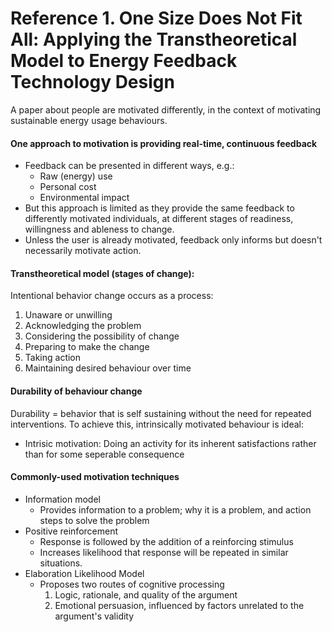 # Reference 1. One Size Does Not Fit All: Applying the Transtheoretical Model to Energy Feedback Technology Design

A paper about people are motivated differently, in the context of motivating sustainable energy usage behaviours.

#### One approach to motivation is providing real-time, continuous feedback
  - Feedback can be presented in different ways, e.g.:
    - Raw (energy) use
    - Personal cost
    - Environmental impact
  - But this approach is limited as they provide the same feedback to differently motivated individuals, at different stages of readiness, willingness and ableness to change. 
  - Unless the user is already motivated, feedback only informs but doesn't necessarily motivate action.

#### Transtheoretical model (stages of change):
Intentional behavior change occurs as a process:
  1. Unaware  or unwilling
  2. Acknowledging the problem
  3. Considering the possibility of change
  4. Preparing to make the change
  5. Taking action
  6. Maintaining desired behaviour over time

#### Durability of behaviour change 
Durability = behavior that is self sustaining without the need for repeated interventions. To achieve this, intrinsically motivated behaviour is ideal:
  - Intrisic motivation: Doing an activity for its inherent satisfactions rather than for some seperable consequence

#### Commonly-used motivation techniques

  - Information model
    - Provides information to a problem; why it is a problem, and action steps to solve the problem
  - Positive reinforcement
    - Response is followed by the addition of a reinforcing stimulus
    - Increases likelihood that response will be repeated in similar situations.
  - Elaboration Likelihood Model
    - Proposes two routes of cognitive processing
      1. Logic, rationale, and quality of the argument
      2. Emotional persuasion, influenced by factors unrelated to the argument's validity
